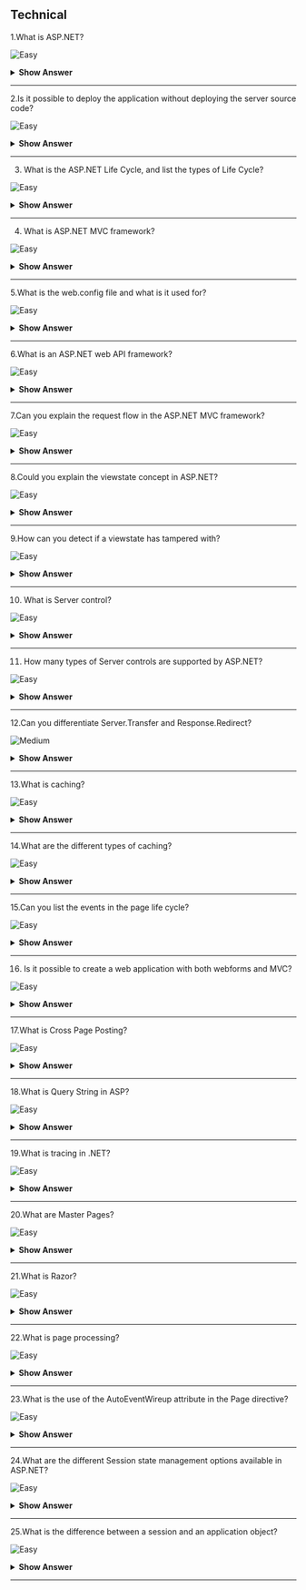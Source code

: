 ## Technical

1.What is ASP.NET?

![Easy](https://github.com/revaturelabs/interviewquestions/blob/dev/ComplexityTags/simple%20(2).svg)

<details> <summary> <b> Show Answer </b> </summary>
<blockquote>

ASP.NET is a server-side technology used for developing dynamic websites and web applications on the internet.It also produces data-driven web applications.

</blockquote>

</details>

---

2.Is it possible to deploy the application without deploying the server source code?
 
![Easy](https://github.com/revaturelabs/interviewquestions/blob/dev/ComplexityTags/simple%20(2).svg)

<details> <summary> <b> Show Answer </b> </summary>
<blockquote>

- It is certainly possible to do that with the help of the process of new precompilation which is also known as ‘precompilation for deployment’.
- We can make use of aspnet_compiler.exe to make sure that the precompilation of the site is done.Besides, the process also builds every page in the web application in a single one with DLL and other placeholder files.

</blockquote>

</details>

---

3. What is the ASP.NET Life Cycle, and list the types of Life Cycle?

![Easy](https://github.com/revaturelabs/interviewquestions/blob/dev/ComplexityTags/simple%20(2).svg)

<details> <summary> <b> Show Answer </b> </summary>
<blockquote>

- When ASP.NET pages run, it goes through several steps of the life cycle, which perform a series of actions like initialization, running, restoring, and rendering.

- Life Cycle is classified into two categories.

**Application Life Cycle**: The user requests for accessing the application.
**Page Life Cycle**: Page Life Cycle has phases like initialization, restoring, execution, and page rendering.

</blockquote>

</details>

---

4. What is ASP.NET MVC framework?

![Easy](https://github.com/revaturelabs/interviewquestions/blob/dev/ComplexityTags/simple%20(2).svg)

<details> <summary> <b> Show Answer </b> </summary>
<blockquote>

ASP.NET MVC is a web application framework for the .NET Platform used for building full-stack web applications using the Model-View-Controller pattern.

</blockquote>

</details>

---

5.What is the web.config file and what is it used for?

![Easy](https://github.com/revaturelabs/interviewquestions/blob/dev/ComplexityTags/simple%20(2).svg)

<details> <summary> <b> Show Answer </b> </summary>
<blockquote>

The web.config file is crucial because it contains the configuration settings for the application.It keeps your entire configuration separate from your code so you can easily change settings without code changes.It also allows you to potentially encrypt the configuration settings for increased security.

</blockquote>

</details>

---

6.What is an ASP.NET web API framework?

![Easy](https://github.com/revaturelabs/interviewquestions/blob/dev/ComplexityTags/simple%20(2).svg)

<details> <summary> <b> Show Answer </b> </summary>
<blockquote>

ASP.NET Web API is used purely for building backend web APIs which can be used by an array of clients, from the web to desktop to mobile.It forms the server component in the RESTful (Representational State Transfer) architecture.

</blockquote>

</details>

---

7.Can you explain the request flow in the ASP.NET MVC framework?

![Easy](https://github.com/revaturelabs/interviewquestions/blob/dev/ComplexityTags/simple%20(2).svg)

<details> <summary> <b> Show Answer </b> </summary>
<blockquote>

- Request flow handles the request from the clients and passes it to the server.The request hits the controller coming from the client.
- Controller plays its role and decides which model to use to serve the request further, passing that model to view which then transforms the model and generates an appropriate response that is rendered to the client.

</blockquote>

</details>

---

8.Could you explain the viewstate concept in ASP.NET?

![Easy](https://github.com/revaturelabs/interviewquestions/blob/dev/ComplexityTags/simple%20(2).svg)

<details> <summary> <b> Show Answer </b> </summary>
<blockquote>

To make sure that the state between the postbacks is well maintained, ASP.NET offers a mechanism which is called view state.There are hidden form fields which are used for storing the objects stored on the client section and are returned to the server as soon as the postback occurs.

</blockquote>

</details>

---

9.How can you detect if a viewstate has tampered with?

![Easy](https://github.com/revaturelabs/interviewquestions/blob/dev/ComplexityTags/simple%20(2).svg)

<details> <summary> <b> Show Answer </b> </summary>
<blockquote>

By setting the EnableViewStateMac to true in the `@Page` directive.This attribute checks the encoded and encrypted viewstate for tampering.

</blockquote>

</details>

---

10. What is Server control?

![Easy](https://github.com/revaturelabs/interviewquestions/blob/dev/ComplexityTags/simple%20(2).svg)

<details> <summary> <b> Show Answer </b> </summary>
<blockquote>

ASP.NET has Server Controls features, which provide facilities to manipulate the values of the controls on the Server-Side.This is especially helpful when we want to create validating and dynamic web forms.

</blockquote>

</details>

---

11. How many types of Server controls are supported by ASP.NET?

![Easy](https://github.com/revaturelabs/interviewquestions/blob/dev/ComplexityTags/simple%20(2).svg)

<details> <summary> <b> Show Answer </b> </summary>
<blockquote>

There are mainly four different types of Server-side controls in ASP.NET :

- HTML server controls
- Web Server controls
- User controls
- Validation controls

</blockquote>

</details>

---

12.Can you differentiate Server.Transfer and Response.Redirect?

![Medium](https://github.com/revaturelabs/interviewquestions/blob/dev/ComplexityTags/Medium%20(2).svg)

<details> <summary> <b> Show Answer </b> </summary>
<blockquote>

- In `Server.Transfer` page processing transfers from one page to the other page without making a round-trip back to the client’s browser.This provides a faster response with a little less overhead on the server.The client URL history list or current URL Server does not update in case of `Server.Transfer`.

- `Response.Redirect` is used to redirect the user’s browser to another page or site.It performs a trip back to the client where the client’s browser is redirected to the new page.The user’s browser history list is updated to reflect the new address.

</blockquote>

</details>

---

13.What is caching?

![Easy](https://github.com/revaturelabs/interviewquestions/blob/dev/ComplexityTags/simple%20(2).svg)

<details> <summary> <b> Show Answer </b> </summary>
<blockquote>

Caching is a technique used to increase performance by keeping frequently accessed data or files in memory.The request for a cached file/data will be accessed from the cache instead of the actual location of that file.

</blockquote>

</details>

---

14.What are the different types of caching?

![Easy](https://github.com/revaturelabs/interviewquestions/blob/dev/ComplexityTags/simple%20(2).svg)

<details> <summary> <b> Show Answer </b> </summary>
<blockquote>

ASP.NET has 3 kinds of caching:

- Output Caching,
- Fragment Caching,
- Data Caching.

</blockquote>

</details>

---

15.Can you list the events in the page life cycle?

![Easy](https://github.com/revaturelabs/interviewquestions/blob/dev/ComplexityTags/simple%20(2).svg)

<details> <summary> <b> Show Answer </b> </summary>
<blockquote>

- Page_PreInit
- Page_Init
- Page_InitComplete
- Page_PreLoad
- Page_Load
- Page_LoadComplete
- Page_PreRender
- Render

</blockquote>

</details>

---

16. Is it possible to create a web application with both webforms and MVC?

![Easy](https://github.com/revaturelabs/interviewquestions/blob/dev/ComplexityTags/simple%20(2).svg)

<details> <summary> <b> Show Answer </b> </summary>
<blockquote>

Yes.We have to include the below MVC assembly references in the web forms application to create a hybrid application.

`System.Web.Mvc`

`System.Web.Razor`

`System.ComponentModel.DataAnnotations`

</blockquote>

</details>

---

17.What is Cross Page Posting?

![Easy](https://github.com/revaturelabs/interviewquestions/blob/dev/ComplexityTags/simple%20(2).svg)

<details> <summary> <b> Show Answer </b> </summary>
<blockquote>

When we click submit button on a web page, the page posts the data to the same page.The technique in which we post the data to different pages is called Cross Page posting.This can be achieved by setting POSTBACKURL property of the button that causes the postback.Findcontrol method of PreviousPage can be used to get the posted values on the page to which the page has been posted.

</blockquote>

</details>

---

18.What is Query String in ASP?

![Easy](https://github.com/revaturelabs/interviewquestions/blob/dev/ComplexityTags/simple%20(2).svg)

<details> <summary> <b> Show Answer </b> </summary>
<blockquote>

A query string is a method of transporting data from page to page using the browser URL.It is attached to the URL using the question mark symbol (?).For example, `http://xyz.com?userid=12334&pwd=rf5r5jm3smQ`

</blockquote>

</details>

---

19.What is tracing in .NET?

![Easy](https://github.com/revaturelabs/interviewquestions/blob/dev/ComplexityTags/simple%20(2).svg)

<details> <summary> <b> Show Answer </b> </summary>
<blockquote>

Tracing in .net enables one to follow the execution path of a page, debug the application and display diagnostic information at runtime.Trace messages can be accessed and manipulated from the code allowing for finer control to add more details.The tracing data is organized into a set of tables by ASP.NET.

</blockquote>

</details>

---

20.What are Master Pages?

![Easy](https://github.com/revaturelabs/interviewquestions/blob/dev/ComplexityTags/simple%20(2).svg)

<details> <summary> <b> Show Answer </b> </summary>
<blockquote>

Master pages are a template that is used to create web pages with a consistent layout throughout your application.Master Pages contain content placeholders to hold page-specific content.When a page is requested, the contents of a Master page are merged with the content page, thereby giving a consistent layout.

</blockquote>

</details>

---

21.What is Razor?

![Easy](https://github.com/revaturelabs/interviewquestions/blob/dev/ComplexityTags/simple%20(2).svg)

<details> <summary> <b> Show Answer </b> </summary>
<blockquote>

Razor is a view engine.The view engine is responsible for rendering the HTML page view to the browser.It is an advanced view engine, introduced with MVC3.Razor syntax is advanced, compact, and easy to learn.By default, ASP.NET MVC supports two view engines: ASPX and Razor.

</blockquote>

</details>

---

22.What is page processing?

![Easy](https://github.com/revaturelabs/interviewquestions/blob/dev/ComplexityTags/simple%20(2).svg)

<details> <summary> <b> Show Answer </b> </summary>
<blockquote>

Page processing allows ASP.NET to execute the web server on the server by a technique called postback.It also enables ASP to create a seamless user experience where web applications are stateless.

</blockquote>

</details>

---

23.What is the use of the AutoEventWireup attribute in the Page directive?

![Easy](https://github.com/revaturelabs/interviewquestions/blob/dev/ComplexityTags/simple%20(2).svg)

<details> <summary> <b> Show Answer </b> </summary>
<blockquote>

The AutoEventWireUp is a Boolean attribute that allows automatic wire-up of page events when this attribute is set to true on the page.It is set to True by default for a C# web form.

</blockquote>

</details>

---

24.What are the different Session state management options available in ASP.NET?

![Easy](https://github.com/revaturelabs/interviewquestions/blob/dev/ComplexityTags/simple%20(2).svg)

<details> <summary> <b> Show Answer </b> </summary>
<blockquote>

In-Process and Out-of-Process are the two session state management options.

- In-Process stores the session in memory on the web server.
- Out-of-Process Session state management stores data in an external server.All objects stored in the session are required to be serializable.

</blockquote>

</details>

---

25.What is the difference between a session and an application object?

![Easy](https://github.com/revaturelabs/interviewquestions/blob/dev/ComplexityTags/simple%20(2).svg)

<details> <summary> <b> Show Answer </b> </summary>
<blockquote>

- The difference between session and application object is that all users share one Application object and with sessions, there is one session object for each user.Data stored in the application object can be shared by all the sessions of the application.Application object stores data in the key-value pair.
- Session object stores session-specific information and the information is visible within the session only.ASP.NET creates a unique SessionId for each session of the application.
- SessionIDs are maintained either by an HTTP cookie or a modified URL, as set in the applications configuration settings.By default, SessionID values are stored in cookies.

</blockquote>

</details>

---
